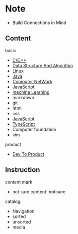 # Note

- Build Connections in Mind

## Content

basic

- [C/C++](/navigation/c++-and-c.md)
- [Data Structure And Algorithm](/navigation/datastructure-and-algorithm.md)
- [Linux](/navigation/linux.md)
- [Java](/navigation/java.md)
- [Computer NetWork](navigation/network.md)
- [JavaScript](navigation/javascript.md)
- [mechine Learning](/navigation/mechine-learning.md)
- markdown
- git
- html
- css
- [JavaScript](javascript.md)
- [TypeScript](typescript.md)
- Computer foundation
- vim

product

- [Dev To Product](/sorted/devtoproduction/devtoproduction.md)

## Instruction

content mark

- not sure content: ~~not sure~~

catalog

- Navigation
- sorted
- unsorted
- media
